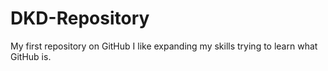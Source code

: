 # DKD-Repository
My first repository on GitHub
I like expanding my skills trying to learn what GitHub is.
